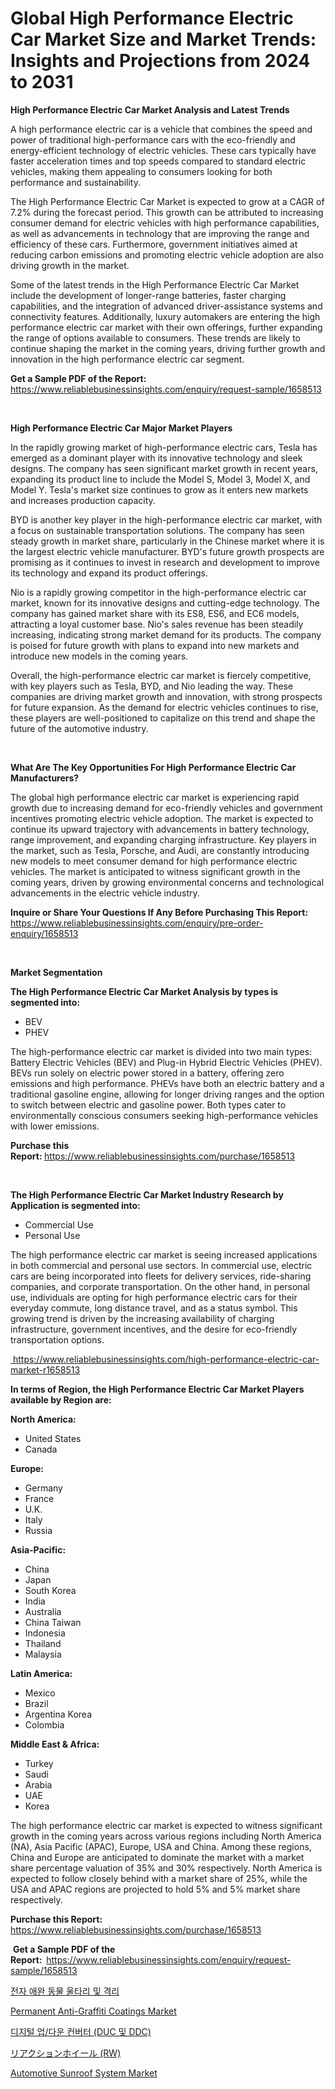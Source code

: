<p><h1>Global High Performance Electric Car Market Size and Market Trends: Insights and Projections from 2024 to 2031</h1></p><p><strong>High Performance Electric Car Market Analysis and Latest Trends</strong></p>
<p><p>A high performance electric car is a vehicle that combines the speed and power of traditional high-performance cars with the eco-friendly and energy-efficient technology of electric vehicles. These cars typically have faster acceleration times and top speeds compared to standard electric vehicles, making them appealing to consumers looking for both performance and sustainability.</p><p>The High Performance Electric Car Market is expected to grow at a CAGR of 7.2% during the forecast period. This growth can be attributed to increasing consumer demand for electric vehicles with high performance capabilities, as well as advancements in technology that are improving the range and efficiency of these cars. Furthermore, government initiatives aimed at reducing carbon emissions and promoting electric vehicle adoption are also driving growth in the market.</p><p>Some of the latest trends in the High Performance Electric Car Market include the development of longer-range batteries, faster charging capabilities, and the integration of advanced driver-assistance systems and connectivity features. Additionally, luxury automakers are entering the high performance electric car market with their own offerings, further expanding the range of options available to consumers. These trends are likely to continue shaping the market in the coming years, driving further growth and innovation in the high performance electric car segment.</p></p>
<p><strong>Get a Sample PDF of the Report:&nbsp;</strong> <a href="https://www.reliablebusinessinsights.com/enquiry/request-sample/1658513">https://www.reliablebusinessinsights.com/enquiry/request-sample/1658513</a></p>
<p>&nbsp;</p>
<p><strong>High Performance Electric Car Major Market Players</strong></p>
<p><p>In the rapidly growing market of high-performance electric cars, Tesla has emerged as a dominant player with its innovative technology and sleek designs. The company has seen significant market growth in recent years, expanding its product line to include the Model S, Model 3, Model X, and Model Y. Tesla's market size continues to grow as it enters new markets and increases production capacity.</p><p>BYD is another key player in the high-performance electric car market, with a focus on sustainable transportation solutions. The company has seen steady growth in market share, particularly in the Chinese market where it is the largest electric vehicle manufacturer. BYD's future growth prospects are promising as it continues to invest in research and development to improve its technology and expand its product offerings.</p><p>Nio is a rapidly growing competitor in the high-performance electric car market, known for its innovative designs and cutting-edge technology. The company has gained market share with its ES8, ES6, and EC6 models, attracting a loyal customer base. Nio's sales revenue has been steadily increasing, indicating strong market demand for its products. The company is poised for future growth with plans to expand into new markets and introduce new models in the coming years.</p><p>Overall, the high-performance electric car market is fiercely competitive, with key players such as Tesla, BYD, and Nio leading the way. These companies are driving market growth and innovation, with strong prospects for future expansion. As the demand for electric vehicles continues to rise, these players are well-positioned to capitalize on this trend and shape the future of the automotive industry.</p></p>
<p>&nbsp;</p>
<p><strong>What Are The Key Opportunities For High Performance Electric Car Manufacturers?</strong></p>
<p><p>The global high performance electric car market is experiencing rapid growth due to increasing demand for eco-friendly vehicles and government incentives promoting electric vehicle adoption. The market is expected to continue its upward trajectory with advancements in battery technology, range improvement, and expanding charging infrastructure. Key players in the market, such as Tesla, Porsche, and Audi, are constantly introducing new models to meet consumer demand for high performance electric vehicles. The market is anticipated to witness significant growth in the coming years, driven by growing environmental concerns and technological advancements in the electric vehicle industry.</p></p>
<p><strong>Inquire or Share Your Questions If Any Before Purchasing This Report:</strong> <a href="https://www.reliablebusinessinsights.com/enquiry/pre-order-enquiry/1658513">https://www.reliablebusinessinsights.com/enquiry/pre-order-enquiry/1658513</a></p>
<p>&nbsp;</p>
<p><strong>Market Segmentation</strong></p>
<p><strong>The High Performance Electric Car Market Analysis by types is segmented into:</strong></p>
<p><ul><li>BEV</li><li>PHEV</li></ul></p>
<p><p>The high-performance electric car market is divided into two main types: Battery Electric Vehicles (BEV) and Plug-in Hybrid Electric Vehicles (PHEV). BEVs run solely on electric power stored in a battery, offering zero emissions and high performance. PHEVs have both an electric battery and a traditional gasoline engine, allowing for longer driving ranges and the option to switch between electric and gasoline power. Both types cater to environmentally conscious consumers seeking high-performance vehicles with lower emissions.</p></p>
<p><strong>Purchase this Report:&nbsp;</strong><a href="https://www.reliablebusinessinsights.com/purchase/1658513">https://www.reliablebusinessinsights.com/purchase/1658513</a></p>
<p>&nbsp;</p>
<p><strong>The High Performance Electric Car Market Industry Research by Application is segmented into:</strong></p>
<p><ul><li>Commercial Use</li><li>Personal Use</li></ul></p>
<p><p>The high performance electric car market is seeing increased applications in both commercial and personal use sectors. In commercial use, electric cars are being incorporated into fleets for delivery services, ride-sharing companies, and corporate transportation. On the other hand, in personal use, individuals are opting for high performance electric cars for their everyday commute, long distance travel, and as a status symbol. This growing trend is driven by the increasing availability of charging infrastructure, government incentives, and the desire for eco-friendly transportation options.</p></p>
<p><a href="https://www.reliablebusinessinsights.com/high-performance-electric-car-market-r1658513">&nbsp;https://www.reliablebusinessinsights.com/high-performance-electric-car-market-r1658513</a></p>
<p><strong>In terms of Region, the High Performance Electric Car Market Players available by Region are:</strong></p>
<p>
    <p> <strong> North America: </strong>
        <ul>
            <li>United States</li>
            <li>Canada</li>
        </ul>
        </p> 
    <p> <strong> Europe: </strong>
        <ul>
            <li>Germany</li>
            <li>France</li>
            <li>U.K.</li>
            <li>Italy</li>
            <li>Russia</li>
        </ul>
        </p> 
    <p> <strong> Asia-Pacific: </strong>
        <ul>
            <li>China</li>
            <li>Japan</li>
            <li>South Korea</li>
            <li>India</li>
            <li>Australia</li>
            <li>China Taiwan</li>
            <li>Indonesia</li>
            <li>Thailand</li>
            <li>Malaysia</li>
        </ul>
        </p> 
    <p> <strong> Latin America: </strong>
        <ul>
            <li>Mexico</li>
            <li>Brazil</li>
            <li>Argentina Korea</li>
            <li>Colombia</li>
        </ul>
        </p> 
    <p> <strong> Middle East & Africa: </strong>
        <ul>
            <li>Turkey</li>
            <li>Saudi</li>
            <li>Arabia</li>
            <li>UAE</li>
            <li>Korea</li>
        </ul>
    </p>
    </p>
<p><p>The high performance electric car market is expected to witness significant growth in the coming years across various regions including North America (NA), Asia Pacific (APAC), Europe, USA and China. Among these regions, China and Europe are anticipated to dominate the market with a market share percentage valuation of 35% and 30% respectively. North America is expected to follow closely behind with a market share of 25%, while the USA and APAC regions are projected to hold 5% and 5% market share respectively.</p></p>
<p><strong>Purchase this Report: </strong><a href="https://www.reliablebusinessinsights.com/purchase/1658513">https://www.reliablebusinessinsights.com/purchase/1658513</a></p>
<p>&nbsp;<strong>Get a Sample PDF of the Report:&nbsp;&nbsp;</strong><a href="https://www.reliablebusinessinsights.com/enquiry/request-sample/1658513">https://www.reliablebusinessinsights.com/enquiry/request-sample/1658513</a></p>
<p><strong></strong></p>
<p><p><a href="https://github.com/fredrickeglers/Market-Research-Report-List-2/blob/main/2847974112811.md">전자 애완 동물 울타리 및 격리</a></p><p><a href="https://github.com/liliskanaya73/Market-Research-Report-List-1/blob/main/permanent-anti-graffiti-coatings-market.md">Permanent Anti-Graffiti Coatings Market</a></p><p><a href="https://github.com/bunxhcci35271755/Market-Research-Report-List-2/blob/main/1107687112810.md">디지털 업/다운 컨버터 (DUC 및 DDC)</a></p><p><a href="https://github.com/jkjreqjscoxx7/Market-Research-Report-List-2/blob/main/7700283120802.md">リアクションホイール (RW)</a></p><p><a href="https://github.com/mooaaztarek/Market-Research-Report-List-1/blob/main/automotive-sunroof-system-market.md">Automotive Sunroof System Market</a></p></p>
